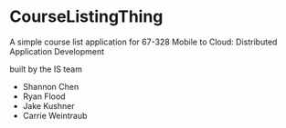 CourseListingThing
==

A simple course list application for 67-328 Mobile to Cloud: Distributed Application Development


built by the IS team

* Shannon Chen
* Ryan Flood
* Jake Kushner
* Carrie Weintraub

